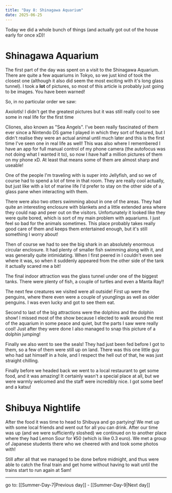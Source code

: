 ```yaml
---
title: "Day 8: Shinagawa Aquarium"
date: 2025-06-25
---
```

Today we did a whole bunch of things (and actually got out of the house early for once xD)!

# Shinagawa Aquarium
The first part of the day was spent on a visit to the Shinagawa Aquarium. There are quite a few aquariums in Tokyo, so we just kind of took the closest one (although it also did seem the most exciting with it's long glass tunnel).
I took a **lot** of pictures, so most of this article is probably just going to be images. You have been warned! 

So, in no particular order we saw:

Axolotls! I didn't get the greatest pictures but it was still really cool to see some in real life for the first time

<!-- axolotls -->

Cliones, also known as "Sea Angels". I've been really fascinated of them ever since a Nintendo DS game I played in which they sort of featured, but I didn't realise they were an actual animal until much later and this is the first time I've seen one in real life as well!
This was also where I remembered I have an app for full manual control of my phone camera (the autofocus was not doing what I wanted it to), so now I have half a million pictures of them on my phone xD. At least that means some of them are almost sharp and useable!

<!-- cliones! -->

One of the people I'm traveling with is super into Jellyfish, and so we of course had to spend a lot of time in that room. They are really cool actually, but just like with a lot of marine life I'd prefer to stay on the other side of a glass pane when interacting with them. 

<!-- jellyfish -->

There were also two otters swimming about in one of the areas. They had quite an interesting enclosure with blankets and a little extended area where they could nap and peer out on the visitors. Unfortunately it looked like they were quite bored, which is sort of my main problem with aquariums. I just feel so bad for the animals sometimes. This place probably takes really good care of them and keeps them entertained enough, but it's still something I worry about!

<!-- otters -->

Then of course we had to see the big shark in an absolutely enormous circular enclosure. It had plenty of smaller fish swimming along with it, and was generally quite intimidating. When I first peered in I couldn't even see where it was, so when it suddenly appeared from the other side of the tank it actually scared me a bit!

<!-- shark -->

The final indoor attraction was the glass tunnel under one of the biggest tanks. There were plenty of fish, a couple of turtles and even a Manta Ray!!

<!-- glass tunnel stuff -->

The next few creatures we visited were all outside! First up were the penguins, where there even were a couple of younglings as well as older penguins. I was even lucky and got to see them eat. 

<!-- penguin eat, chill and baby -->

Second to last of the big attractions were the dolphins and the dolphin show! I missed most of the show because I elected to walk around the rest of the aquarium in some peace and quiet, but the parts I saw were really cool! Just after they were done I also managed to snap this picture of a dolphin jumping! 

<!-- dolphin + Dolphin jump-->

Finally we also went to see the seals! They had just been fed before I got to them, so a few of them were still up on land. There was this one little guy who had sat himself in a hole, and I respect the hell out of that, he was just straight chilling. 

<!-- seals -->

Finally before we headed back we went to a local restaurant to get some food, and it was amazing! It certainly wasn't a special place at all, but we were warmly welcomed and the staff were incredibly nice. I got some beef and a katsu!

<!-- food image -->

# Shibuya Nightlife 

<!-- All you can drink -->

After the food it was time to head to Shibuya and go partying! We met up with some local friends and went out for all you can drink. After our time was up (and we were sufficiently sloshed) we continued on to another place where they had Lemon Sour for ¥50 (which is like 0.3 euro). We met a group of Japanese students there who we cheered with and took some photos with!

Still after all that we managed to be done before midnight, and thus were able to catch the final train and get home without having to wait until the trains start to run again at 5am!

---

go to: [[Summer-Day-7|Previous day]] - [[Summer-Day-9|Next day]]